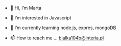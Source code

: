 - 👋 Hi, I’m Marta

- 👀 I’m interested in Javascript

- 🌱 I’m currently learning node.js, expres, mongoDB
<!-- - 💞️ I’m looking to collaborate on ... -->
- 📫 How to reach me ... bialka104b@interia.pl

<!---
bialka104b/bialka104b is a ✨ special ✨ repository because its `README.md` (this file) appears on your GitHub profile.
You can click the Preview link to take a look at your changes.
--->

